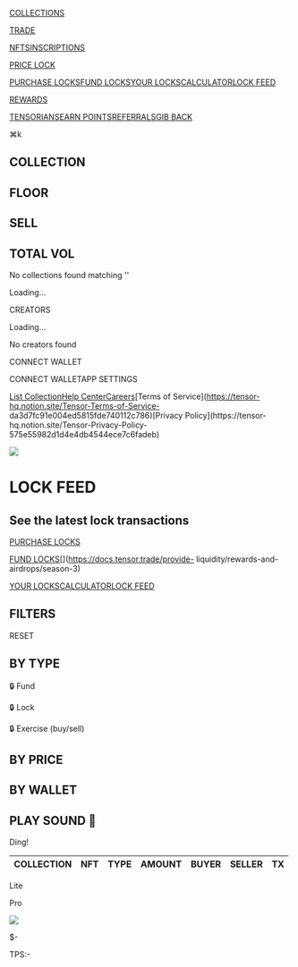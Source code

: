 [](/)[COLLECTIONS](/)

[TRADE](/trade/default)

[NFTS](/trade/default)[INSCRIPTIONS](/inscriptions)

[PRICE LOCK](/lock/purchase)

[PURCHASE LOCKS](/lock/purchase)[FUND LOCKS](/lock/fund)[YOUR
LOCKS](/lock/your)[CALCULATOR](/lock/calculator)[LOCK FEED](/lock/feed)

[REWARDS](/rewards)

[TENSORIANS](/rewards)[EARN POINTS](/rewards)[REFERRALS](/rewards)[GIB
BACK](/rewards)

⌘k

## COLLECTION

## FLOOR

## SELL

## TOTAL VOL

No collections found matching ''

Loading...

CREATORS

Loading...

No creators found

CONNECT WALLET

CONNECT WALLETAPP SETTINGS

[](https://discord.gg/tensor)

[](https://twitter.com/tensor_hq)

[List Collection](https://create.tensor.trade)[Help
Center](https://docs.tensor.trade)[Careers](https://boards.greenhouse.io/tensor)[Terms
of Service](https://tensor-hq.notion.site/Tensor-Terms-of-Service-
da3d7fc91e004ed5815fde740112c786)[Privacy Policy](https://tensor-
hq.notion.site/Tensor-Privacy-Policy-575e55982d1d4e4db4544ece7c6fadeb)

![](/memes/pepe_think.png)

# LOCK FEED

## See the latest lock transactions

[PURCHASE LOCKS](/lock/purchase)

[FUND LOCKS](/lock/fund)[](https://docs.tensor.trade/provide-
liquidity/rewards-and-airdrops/season-3)

[YOUR LOCKS](/lock/your)[CALCULATOR](/lock/calculator)[LOCK FEED](/lock/feed)

## FILTERS

RESET

## BY TYPE

🔒 Fund

🔒 Lock

🔒 Exercise (buy/sell)

## BY PRICE

## BY WALLET

## PLAY SOUND 🚨

Ding!

COLLECTION| NFT| TYPE| AMOUNT| BUYER| SELLER| TX  
---|---|---|---|---|---|---  
  
Lite

Pro

![](/tensorians/12.png)

$-

TPS:-

